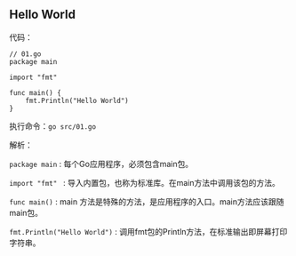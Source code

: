 ## Hello World


代码：

```
// 01.go
package main

import "fmt"

func main() {  
    fmt.Println("Hello World")
}
```

执行命令：`go src/01.go`


解析：

`package main` : 每个Go应用程序，必须包含main包。

`import "fmt" ` : 导入内置包，也称为标准库。在main方法中调用该包的方法。

`func main()` : main 方法是特殊的方法，是应用程序的入口。main方法应该跟随main包。

`fmt.Println("Hello World")` : 调用fmt包的Println方法，在标准输出即屏幕打印字符串。



